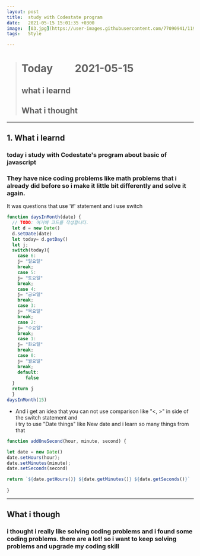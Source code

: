 ```yaml
---
layout: post
title:  study with Codestate program
date:   2021-05-15 15:01:35 +0300
image:  [03.jpg](https://user-images.githubusercontent.com/77090941/119234172-69717180-bb67-11eb-8acc-f687aa97de80.jpg)
tags:   Style

---
```


> # Today  &nbsp; &nbsp; &nbsp; &nbsp;     2021-05-15 
> ## what i learnd 
> ## What i thought     
***
## 1. What i learnd
### today i study with **Codestate**'s program about basic of javascript
### They have nice coding problems like math problems that i already did before so i make it little bit differently and solve it again. 
It was questions that use 'if' statement and i use switch 
```js
function daysInMonth(date) {
  // TODO: 여기에 코드를 작성합니다.
  let d = new Date()
  d.setDate(date)
  let today= d.getDay()
  let j;
  switch(today){
    case 6:
    j= "일요일"
    break;
    case 5:
    j= "토요일"
    break;
    case 4:
    j= "금요일"
    break;
    case 3:
    j= "목요일"
    break;
    case 2:
    j= "수요일"
    break;
    case 1:
    j= "화요일"
    break;
    case 0:
    j= "월요일"
    break;
    default: 
       false
  }
  return j
  }
daysInMonth(15)
``` 
* And i get an idea that you can not use comparison like "<, >" in side of the switch statement 
and \
i try to use "Date things" like New date and i learn so many things from that 
```js
function addOneSecond(hour, minute, second) {

let date = new Date()
date.setHours(hour);
date.setMinutes(minute);
date.setSeconds(second)

return `${date.getHours()} ${date.getMinutes()} ${date.getSeconds()}`
  
}
```
---
## What i though 
### i thought i really like solving coding problems and i found some coding problems. there are a lot!  so i want to keep solving problems and upgrade my coding skill

